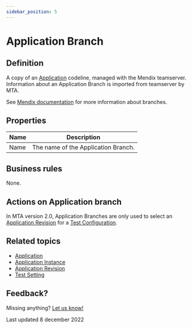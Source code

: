 ```yaml
---
sidebar_position: 5
---
```


# Application Branch

## Definition

A copy of an [Application](application) codeline, managed with the Mendix teamserver. Information about an Application Branch is imported from teamserver by MTA. 

See [Mendix documentation](https://docs.mendix.com/refguide/version-control/#branches) for more information about branches. 

## Properties
| Name | Description                         |
| ---- | ----------------------------------- |
| Name | The name of the Application Branch. |

## Business rules

None.

## Actions on Application branch

In MTA version 2.0, Application Branches are only used to select an [Application Revision](application-revision) for a [Test Configuration](test-configuration).

## Related topics
- [Application](application)
- [Application Instance](application-instance)
- [Application Revision](application-revision)
- [Test Setting](test-setting)

## Feedback?
Missing anything? [Let us know!](mailto:support@menditect.com)

Last updated 8 december 2022